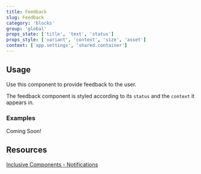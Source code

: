 ```yaml
---
title: Feedback
slug: Feedback
category: 'blocks'
group: 'global'
props_state: ['title', 'text', 'status']
props_style: ['variant', 'context', 'size', 'asset']
context: ['app.settings', 'shared.container']
---
```


## Usage

Use this component to provide feedback to the user.

The feedback component is styled according to its `status` and the `context` it appears in.

### Examples

<p class="feedback bare emoji:default">Coming Soon!</p>

## Resources

[Inclusive Components - Notifications](https://inclusive-components.design/notifications/)
